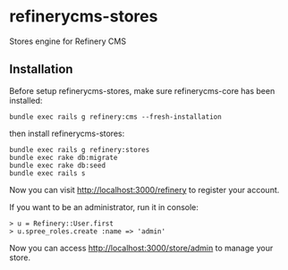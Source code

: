 refinerycms-stores
=================

Stores engine for Refinery CMS


## Installation
    
Before setup refinerycms-stores, make sure refinerycms-core has been installed:

    bundle exec rails g refinery:cms --fresh-installation

then install refinerycms-stores:
    
    bundle exec rails g refinery:stores
    bundle exec rake db:migrate
    bundle exec rake db:seed
    bundle exec rails s


Now you can visit [http://localhost:3000/refinery](http://localhost:3000/refinery) to register your account.


If you want to be an administrator, run it in console:

    > u = Refinery::User.first
    > u.spree_roles.create :name => 'admin'

Now you can access
[http://localhost:3000/store/admin](http://localhost:3000/store/admin)
to manage your store.
